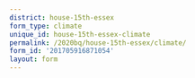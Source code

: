 ```yaml
---
district: house-15th-essex
form_type: climate
unique_id: house-15th-essex-climate
permalink: /2020bq/house-15th-essex/climate/
form_id: '201705916871054'
layout: form
---
```

